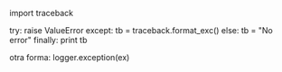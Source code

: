 import traceback

try:
    raise ValueError
except:
    tb = traceback.format_exc()
else:
    tb = "No error"
finally:
    print tb


otra forma:
logger.exception(ex)
